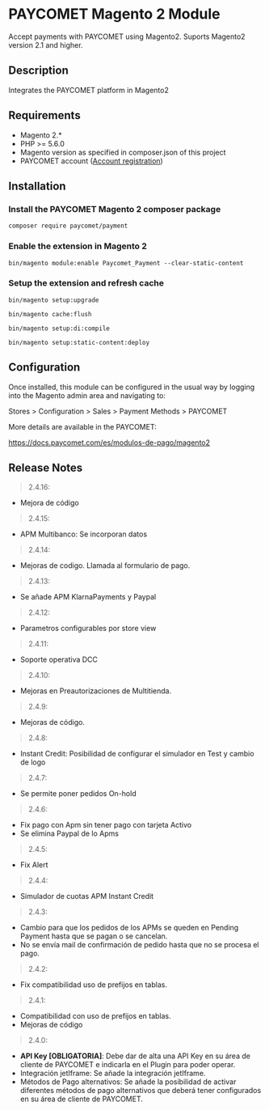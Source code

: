 # PAYCOMET Magento 2 Module

Accept payments with PAYCOMET using Magento2. Suports Magento2 version 2.1 and higher.

## Description

Integrates the PAYCOMET platform in Magento2

## Requirements

* Magento 2.*
* PHP >= 5.6.0
* Magento version as specified in composer.json of this project
* PAYCOMET account ([Account registration](https://www.paycomet.com/crear-una-cuenta))

## Installation

### Install the PAYCOMET Magento 2 composer package

```composer require paycomet/payment```

### Enable the extension in Magento 2

```bin/magento module:enable Paycomet_Payment --clear-static-content```

### Setup the extension and refresh cache

```bin/magento setup:upgrade```

```bin/magento cache:flush```

```bin/magento setup:di:compile```

```bin/magento setup:static-content:deploy```


## Configuration

Once installed, this module can be configured in the usual way by logging into the Magento admin area and navigating to:

Stores > Configuration > Sales > Payment Methods > PAYCOMET

More details are available in the PAYCOMET:

https://docs.paycomet.com/es/modulos-de-pago/magento2


## Release Notes

> 2.4.16: 

- Mejora de código

> 2.4.15: 

- APM Multibanco: Se incorporan datos

> 2.4.14: 

- Mejoras de codigo. Llamada al formulario de pago.

> 2.4.13: 

- Se añade APM KlarnaPayments y Paypal

> 2.4.12: 

- Parametros configurables por store view

> 2.4.11: 

- Soporte operativa DCC

> 2.4.10: 

- Mejoras en Preautorizaciones de Multitienda.

> 2.4.9: 

- Mejoras de código.

> 2.4.8: 

- Instant Credit: Posibilidad de configurar el simulador en Test y cambio de logo

> 2.4.7: 

- Se permite poner pedidos On-hold

> 2.4.6: 

- Fix pago con Apm sin tener pago con tarjeta Activo
- Se elimina Paypal de lo Apms

> 2.4.5: 

- Fix Alert

> 2.4.4: 

- Simulador de cuotas APM Instant Credit

> 2.4.3: 

- Cambio para que los pedidos de los APMs se queden en Pending Payment hasta que se pagan o se cancelan.
- No se envía mail de confirmación de pedido hasta que no se procesa el pago.

> 2.4.2: 

- Fix compatibilidad uso de prefijos en tablas.

> 2.4.1: 

- Compatibilidad con uso de prefijos en tablas.
- Mejoras de código

> 2.4.0: 

- **API Key [OBLIGATORIA]**: Debe dar de alta una API Key en su área de cliente de PAYCOMET e indicarla en el Plugin para poder operar.
- Integración jetIframe: Se añade la integración jetIframe.
- Métodos de Pago alternativos: Se añade la posibilidad de activar diferentes métodos de pago alternativos que deberá tener configurados en su área de cliente de PAYCOMET.
